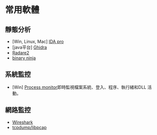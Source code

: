 # 常用軟體

## 靜態分析

* \[Win, Linux, Mac] [IDA pro](https://hex-rays.com/ida-pro/)
* \[java平台] [Ghidra](https://ghidra-sre.org/)
* [Radare2](https://rada.re/n/)
* [binary ninja](https://binary.ninja/)

## 系統監控

* \[Win] [Process monitor](https://learn.microsoft.com/en-us/sysinternals/downloads/procmon)即時監視檔案系統、登入、程序、執行緒和DLL 活動。

## 網路監控

* [Wireshark](https://www.wireshark.org/)
* [tcpdump/libpcap](https://www.tcpdump.org/)

